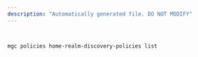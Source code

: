 ```yaml
---
description: "Automatically generated file. DO NOT MODIFY"
---
```


```bash


mgc policies home-realm-discovery-policies list

```